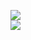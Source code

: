 [![](https://img.shields.io/badge/Made%20With-Github%20Spray-lightgrey.svg?style=for-the-badge&logo=github)](https://github.com/Annihil/github-spray#5419)  
[![](https://i.imgur.com/2DrTn0Z.gif)](https://github.com/Annihil/github-spray)
